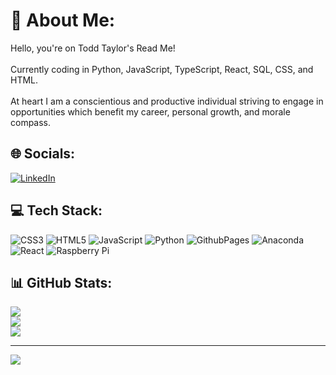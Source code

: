 # 💫 About Me:
Hello, you're on Todd Taylor's Read Me!<br><br>Currently coding in Python, JavaScript, TypeScript, React, SQL, CSS, and HTML.<br><br>At heart I am a conscientious and productive individual striving to engage in opportunities which benefit my career, personal growth, and morale compass.


## 🌐 Socials:
[![LinkedIn](https://img.shields.io/badge/LinkedIn-%230077B5.svg?logo=linkedin&logoColor=white)](https://www.linkedin.com/in/todd-taylor-a8bba2220/) 

## 💻 Tech Stack:
![CSS3](https://img.shields.io/badge/css3-%231572B6.svg?style=for-the-badge&logo=css3&logoColor=white) ![HTML5](https://img.shields.io/badge/html5-%23E34F26.svg?style=for-the-badge&logo=html5&logoColor=white) ![JavaScript](https://img.shields.io/badge/javascript-%23323330.svg?style=for-the-badge&logo=javascript&logoColor=%23F7DF1E) ![Python](https://img.shields.io/badge/python-3670A0?style=for-the-badge&logo=python&logoColor=ffdd54) ![GithubPages](https://img.shields.io/badge/github%20pages-121013?style=for-the-badge&logo=github&logoColor=white) ![Anaconda](https://img.shields.io/badge/Anaconda-%2344A833.svg?style=for-the-badge&logo=anaconda&logoColor=white) ![React](https://img.shields.io/badge/react-%2320232a.svg?style=for-the-badge&logo=react&logoColor=%2361DAFB) ![Raspberry Pi](https://img.shields.io/badge/-RaspberryPi-C51A4A?style=for-the-badge&logo=Raspberry-Pi)
## 📊 GitHub Stats:
![](https://github-readme-stats.vercel.app/api?username=tt01924&theme=prussian&hide_border=false&include_all_commits=false&count_private=false)<br/>
![](https://github-readme-streak-stats.herokuapp.com/?user=tt01924&theme=prussian&hide_border=false)<br/>
![](https://github-readme-stats.vercel.app/api/top-langs/?username=tt01924&theme=prussian&hide_border=false&include_all_commits=false&count_private=false&layout=compact)

---
[![](https://visitcount.itsvg.in/api?id=tt01924&icon=0&color=0)](https://visitcount.itsvg.in)

<!-- Proudly created with GPRM ( https://gprm.itsvg.in ) -->
